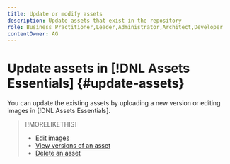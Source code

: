 ```yaml
---
title: Update or modify assets
description: Update assets that exist in the repository
role: Business Practitioner,Leader,Administrator,Architect,Developer
contentOwner: AG
---
```


# Update assets in [!DNL Assets Essentials] {#update-assets}

You can update the existing assets by uploading a new version or editing images in [!DNL Assets Essentials].


>[!MORELIKETHIS]
>
>* [Edit images](edit-images.md)
>* [View versions of an asset](understand-interface.md#view-versions)
>* [Delete an asset](manage-organize.md#delete-assets)
